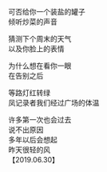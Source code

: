 
<!--more-->
可否给你一个装盐的罐子<br/>
倾听炒菜的声音

猜测下个周末的天气<br/>
以及你脸上的表情

为什么想在看你一眼<br/>
在告别之后

等路灯红转绿<br/>
凤记录者我们经过广场的体温

许多第一次也会过去<br/>
说不出原因<br/>
多年以后会想起<br/>
昨天很轻的风<br/>
【2019.06.30】